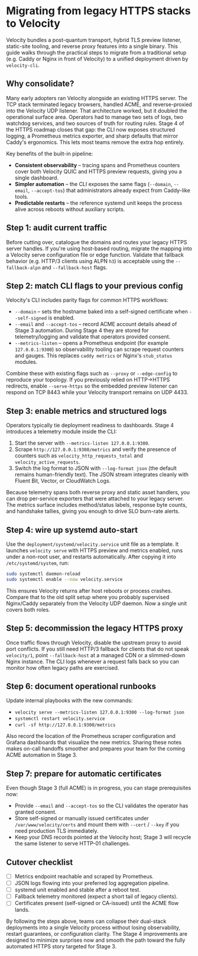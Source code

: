 # Migrating from legacy HTTPS stacks to Velocity

Velocity bundles a post-quantum transport, hybrid TLS preview listener, static-site tooling, and reverse proxy features into a single binary. This guide walks through the practical steps to migrate from a traditional setup (e.g. Caddy or Nginx in front of Velocity) to a unified deployment driven by `velocity-cli`.

## Why consolidate?

Many early adopters ran Velocity alongside an existing HTTPS server. The TCP stack terminated legacy browsers, handled ACME, and reverse-proxied into the Velocity UDP listener. That architecture worked, but it doubled the operational surface area. Operators had to manage two sets of logs, two watchdog services, and two sources of truth for routing rules. Stage 4 of the HTTPS roadmap closes that gap: the CLI now exposes structured logging, a Prometheus metrics exporter, and sharp defaults that mirror Caddy's ergonomics. This lets most teams remove the extra hop entirely.

Key benefits of the built-in pipeline:

- **Consistent observability** – tracing spans and Prometheus counters cover both Velocity QUIC and HTTPS preview requests, giving you a single dashboard.
- **Simpler automation** – the CLI exposes the same flags (`--domain`, `--email`, `--accept-tos`) that administrators already expect from Caddy-like tools.
- **Predictable restarts** – the reference systemd unit keeps the process alive across reboots without auxiliary scripts.

## Step 1: audit current traffic

Before cutting over, catalogue the domains and routes your legacy HTTPS server handles. If you're using host-based routing, migrate the mapping into a Velocity serve configuration file or edge function. Validate that fallback behavior (e.g. HTTP/3 clients using ALPN `h3`) is acceptable using the `--fallback-alpn` and `--fallback-host` flags.

## Step 2: match CLI flags to your previous config

Velocity's CLI includes parity flags for common HTTPS workflows:

- `--domain` – sets the hostname baked into a self-signed certificate when `--self-signed` is enabled.
- `--email` and `--accept-tos` – record ACME account details ahead of Stage 3 automation. During Stage 4 they are stored for telemetry/logging and validate that operators provided consent.
- `--metrics-listen` – opens a Prometheus endpoint (for example `127.0.0.1:9300`) so observability tooling can scrape request counters and gauges. This replaces `caddy metrics` or Nginx's `stub_status` modules.

Combine these with existing flags such as `--proxy` or `--edge-config` to reproduce your topology. If you previously relied on HTTP→HTTPS redirects, enable `--serve-https` so the embedded preview listener can respond on TCP 8443 while your Velocity transport remains on UDP 4433.

## Step 3: enable metrics and structured logs

Operators typically tie deployment readiness to dashboards. Stage 4 introduces a telemetry module inside the CLI:

1. Start the server with `--metrics-listen 127.0.0.1:9300`.
2. Scrape `http://127.0.0.1:9300/metrics` and verify the presence of counters such as `velocity_http_requests_total` and `velocity_active_requests`.
3. Switch the log format to JSON with `--log-format json` (the default remains human-friendly text). The JSON stream integrates cleanly with Fluent Bit, Vector, or CloudWatch Logs.

Because telemetry spans both reverse proxy and static asset handlers, you can drop per-service exporters that were attached to your legacy server. The metrics surface includes method/status labels, response byte counts, and handshake tallies, giving you enough to drive SLO burn-rate alerts.

## Step 4: wire up systemd auto-start

Use the `deployment/systemd/velocity.service` unit file as a template. It launches `velocity serve` with HTTPS preview and metrics enabled, runs under a non-root user, and restarts automatically. After copying it into `/etc/systemd/system`, run:

```bash
sudo systemctl daemon-reload
sudo systemctl enable --now velocity.service
```

This ensures Velocity returns after host reboots or process crashes. Compare that to the old split setup where you probably supervised Nginx/Caddy separately from the Velocity UDP daemon. Now a single unit covers both roles.

## Step 5: decommission the legacy HTTPS proxy

Once traffic flows through Velocity, disable the upstream proxy to avoid port conflicts. If you still need HTTP/3 fallback for clients that do not speak `velocity/1`, point `--fallback-host` at a managed CDN or a slimmed-down Nginx instance. The CLI logs whenever a request falls back so you can monitor how often legacy paths are exercised.

## Step 6: document operational runbooks

Update internal playbooks with the new commands:

- `velocity serve --metrics-listen 127.0.0.1:9300 --log-format json`
- `systemctl restart velocity.service`
- `curl -sf http://127.0.0.1:9300/metrics`

Also record the location of the Prometheus scraper configuration and Grafana dashboards that visualize the new metrics. Sharing these notes makes on-call handoffs smoother and prepares your team for the coming ACME automation in Stage 3.

## Step 7: prepare for automatic certificates

Even though Stage 3 (full ACME) is in progress, you can stage prerequisites now:

- Provide `--email` and `--accept-tos` so the CLI validates the operator has granted consent.
- Store self-signed or manually issued certificates under `/var/www/velocity/certs` and mount them with `--cert` / `--key` if you need production TLS immediately.
- Keep your DNS records pointed at the Velocity host; Stage 3 will recycle the same listener to serve HTTP-01 challenges.

## Cutover checklist

- [ ] Metrics endpoint reachable and scraped by Prometheus.
- [ ] JSON logs flowing into your preferred log aggregation pipeline.
- [ ] systemd unit enabled and stable after a reboot test.
- [ ] Fallback telemetry monitored (expect a short tail of legacy clients).
- [ ] Certificates present (self-signed or CA-issued) until the ACME flow lands.

By following the steps above, teams can collapse their dual-stack deployments into a single Velocity process without losing observability, restart guarantees, or configuration clarity. The Stage 4 improvements are designed to minimize surprises now and smooth the path toward the fully automated HTTPS story targeted for Stage 3.
